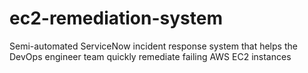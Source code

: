 # ec2-remediation-system
Semi-automated ServiceNow incident response system that helps the DevOps engineer team quickly remediate failing AWS EC2 instances
